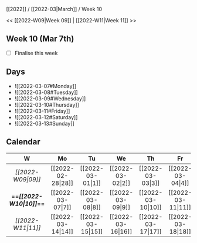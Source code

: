 [[2022]] / [[2022-03|March]] / Week 10

<< [[2022-W09|Week 09]] | [[2022-W11|Week 11]] >>︎

## Week 10 (Mar 7th)
- [ ] Finalise this week


## Days
- ![[2022-03-07#Monday]]
- ![[2022-03-08#Tuesday]]
- ![[2022-03-09#Wednesday]]
- ![[2022-03-10#Thursday]]
- ![[2022-03-11#Friday]]
- ![[2022-03-12#Saturday]]
- ![[2022-03-13#Sunday]]

## Calendar
| W  | Mo | Tu | We | Th | Fr | Sa | Su |
|:--:|:--:|:--:|:--:|:--:|:--:|:--:|:--:|
| *[[2022-W09\|09]]* | [[2022-02-28\|28]] | [[2022-03-01\|1]]  | [[2022-03-02\|2]]  | [[2022-03-03\|3]]  | [[2022-03-04\|4]]  | [[2022-03-05\|5]]  | [[2022-03-06\|6]]  |
| ==***[[2022-W10\|10]]***== | [[2022-03-07\|7]]  | [[2022-03-08\|8]]  | [[2022-03-09\|9]]  | [[2022-03-10\|10]] | [[2022-03-11\|11]] | [[2022-03-12\|12]] | [[2022-03-13\|13]] |
| *[[2022-W11\|11]]* | [[2022-03-14\|14]] | [[2022-03-15\|15]] | [[2022-03-16\|16]] | [[2022-03-17\|17]] | [[2022-03-18\|18]] | [[2022-03-19\|19]] | [[2022-03-20\|20]] |
